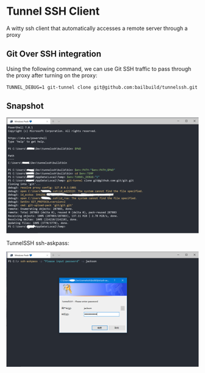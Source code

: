 # Tunnel SSH Client

A witty ssh client that automatically accesses a remote server through a proxy


## Git Over SSH integration

Using the following command, we can use Git SSH traffic to pass through the proxy after turning on the proxy:

```shell
TUNNEL_DEBUG=1 git-tunnel clone git@github.com:bailbuild/tunnelssh.git
```

## Snapshot

![](./docs/images/snapshot.png)

TunnelSSH ssh-askpass:

![](./docs/images/ssh-askpass.png)

